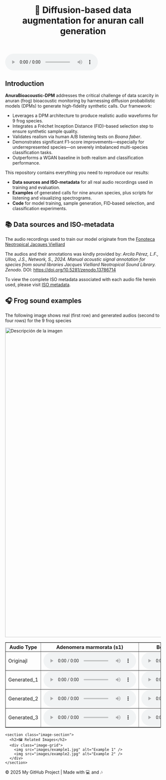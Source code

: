 <!DOCTYPE html>
<html lang="en">
<head>
  <meta charset="UTF-8" />
  <meta name="viewport" content="width=device-width, initial-scale=1.0"/>
  <link rel="stylesheet" href="style.css" />
</head>
<body>
  <header>
    <h1>&#x1F438; Diffusion-based data augmentation for anuran call generation</h1>
  </header>


<audio controls>
  <source src="https://https://github.com/fagomez/anura_dpm/audio_samples/s2/803_0_FNJV_0043889_Boana_albomarginata_Picinguaba_SP_Guilherme Augusto-Alves.wav" type="audio/wav">
  Tu navegador no soporta el reproductor de audio.
</audio>

  <section id="introduction" class="section">
    <h2>Introduction</h2>
    <p>
      <strong>AnuraBioacoustic-DPM</strong> addresses the critical challenge of data scarcity in anuran (frog) bioacoustic monitoring by harnessing diffusion probabilistic models (DPMs) to generate high-fidelity synthetic calls. Our framework:
    </p>
    <ul>
      <li>Leverages a DPM architecture to produce realistic audio waveforms for 9 frog species.</li>
      <li>Integrates a Fréchet Inception Distance (FID)–based selection step to ensure synthetic sample quality.</li>
      <li>Validates realism via human A/B listening tests on <em>Boana faber</em>.</li>
      <li>Demonstrates significant F1-score improvements—especially for underrepresented species—on severely imbalanced multi-species classification tasks.</li>
      <li>Outperforms a WGAN baseline in both realism and classification performance.</li>
    </ul>
    <p>This repository contains everything you need to reproduce our results:</p>
    <ul>
      <li><strong>Data sources and ISO-metadata</strong> for all real audio recordings used in training and evaluation.</li>
      <li><strong>Examples</strong> of generated calls for nine anuran species, plus scripts for listening and visualizing spectrograms.</li>
	  <li><strong>Code</strong> for model training, sample generation, FID‐based selection, and classification experiments.</li>
  </section>
  
  <section id="data-sources" class="section">
  <h2>📚 Data sources and ISO-metadata</h2>
  <p>
    The audio recordings used to train our model originate from the  <a href="https://www2.ib.unicamp.br/fnjv/" target="_blank" rel="noopener">
      Fonoteca Neotropical Jacques Vielliard </a>
   </p>
<p>
    The audios and their annotations was kindly provided by:
    <em>Arcila Pérez, L.F., Ulloa, J.S., Network, S., 2024. Manual acoustic signal annotation for species from sound libraries Jacques Vielliard Neotropical Sound Library. Zenodo.</em>  
    DOI:  
    <a href="https://doi.org/10.5281/zenodo.13786714" target="_blank" rel="noopener">
      https://doi.org/10.5281/zenodo.13786714
    </a>
  </p>
  <p>
    To view the complete ISO metadata associated with each audio file herein used, please visit  
    <a href="fnjv_unique_codes.html">ISO metadata</a>.
  </p>
</section>

  <main>
    <section class="description-section">
      <h2>🎧 Frog sound examples</h2>
      <p>The following image shows real (first row) and generated audios (second to four rows) for the 9 frog species</p>
	<img src="imgs/sample.png" alt="Descripción de la imagen" width="1000">

<table class="audio-table" border="1" cellpadding="10">
  <thead>
    <tr>
      <th>Audio Type</th>
      <th>Adenomera marmorata (s1)</th>
      <th>Boana albomarginata (s2)</th>
      <th>Boana faber (s3)</th>
	  <th>Boana leptolineata (s4)</th>
	  <th>Boana raniceps (s5)</th>
	  <th>Dendropsophus cruzi (s6)</th>
	  <th>Dendropsophus elegans (s7)</th>
	  <th>Physalaemus cuvieri (s8)</th>
	  <th>Scinax fuscomarginatus (s9)</th>
    </tr>
  </thead>
  <tbody>
    <tr>
      <td>Originajl</td>
      <td>
        <audio controls>
          <source src="audio_samples/s1/95_0_FNJV_0050754_Adenomera_marmorata_Guapimirim_RJ_Pedro P. G. Taucce.wav" type="audio/wav" />
        </audio>
      </td>
      <td>
        <audio controls>
          <source src="audio_samples/s2/803_0_FNJV_0043889_Boana_albomarginata_Picinguaba_SP_Guilherme Augusto-Alves.wav" type="audio/mp3" />
        </audio>
      </td>
      <td>
        <audio controls>
          <source src="audio_samples/s3/2617_0_FNJV_0032289_Boana_faber_Boraceia_SP_Lucas Rodriguez Forti.wav" type="audio/mp3" />
        </audio>
      </td>
	  <td>
        <audio controls>
          <source src="audio_samples/s4/3495_0_FNJV_0030737_Boana_leptolineata_Lages_SC_Adao Jose Cardoso.wav" type="audio/mp3" />
        </audio>
      </td>
	  <td>
        <audio controls>
          <source src="audio_samples/s5/1896_0_FNJV_0034120_Boana_raniceps_Aiuaba_CE_Diego Jose Santana.wav" type="audio/mp3" />
        </audio>
      </td>
	  <td>
        <audio controls>
          <source src="audio_samples/s6/4067_0_1583-D.cruzi.wav" type="audio/mp3" />
        </audio>
      </td>
	  <td>
        <audio controls>
          <source src="audio_samples/s7/2811_0_FNJV_0031672_Dendropsophus_elegans_Morretes_PR_Adao J. Cardoso.wav" type="audio/mp3" />
        </audio>
      </td>
	  <td>
        <audio controls>
          <source src="audio_samples/s8/3125_0_FNJV_0031198_Physalaemus_cuvieri_Taquara_RS_Adao J. Cardoso.wav" type="audio/mp3" />
        </audio>
      </td>
	  <td>
        <audio controls>
          <source src="audio_samples/s9/2930_0_FNJV_0031363_Scinax_fuscomarginatus_Paulinia_SP_Ivan Sazima.wav" type="audio/mp3" />
        </audio>
      </td>
    </tr>
    <tr>
      <td>Generated_1</td>
      <td><audio controls><source src="audio_samples/s1/diffgen_audio_36.wav" type="audio/mp3" /></audio></td>
      <td><audio controls><source src="audio_samples/s2/diffgen_audio_33.wav" type="audio/mp3" /></audio></td>
      <td><audio controls><source src="audio_samples/s3/diffgen_audio_72.wav" type="audio/mp3" /></audio></td>
	  <td><audio controls><source src="audio_samples/s4/diffgen_audio_64.wav" type="audio/mp3" /></audio></td>
	  <td><audio controls><source src="audio_samples/s5/diffgen_audio_84.wav" type="audio/mp3" /></audio></td>
	  <td><audio controls><source src="audio_samples/s6/diffgen_audio_50.wav" type="audio/mp3" /></audio></td>
	  <td><audio controls><source src="audio_samples/s7/diffgen_audio_106.wav" type="audio/mp3" /></audio></td>
	  <td><audio controls><source src="audio_samples/s8/diffgen_audio_82.wav" type="audio/mp3" /></audio></td>
	  <td><audio controls><source src="audio_samples/s9/diffgen_audio_176.wav" type="audio/mp3" /></audio></td>	  
    </tr>
    <tr>
      <td>Generated_2</td>
      <td><audio controls><source src="audio_samples/s1/diffgen_audio_116.wav" type="audio/mp3" /></audio></td>
      <td><audio controls><source src="audio_samples/s2/diffgen_audio_166.wav" type="audio/mp3" /></audio></td>
      <td><audio controls><source src="audio_samples/s3/diffgen_audio_178.wav" type="audio/mp3" /></audio></td>
	  <td><audio controls><source src="audio_samples/s4/diffgen_audio_117.wav" type="audio/mp3" /></audio></td>
	  <td><audio controls><source src="audio_samples/s5/diffgen_audio_54.wav" type="audio/mp3" /></audio></td>
	  <td><audio controls><source src="audio_samples/s6/diffgen_audio_30.wav" type="audio/mp3" /></audio></td>
	  <td><audio controls><source src="audio_samples/s7/diffgen_audio_158.wav" type="audio/mp3" /></audio></td>
	  <td><audio controls><source src="audio_samples/s8/diffgen_audio_154.wav" type="audio/mp3" /></audio></td>
	  <td><audio controls><source src="audio_samples/s9/diffgen_audio_145.wav" type="audio/mp3" /></audio></td>
    </tr>
    <tr>
      <td>Generated_3</td>
      <td><audio controls><source src="audio_samples/s1/diffgen_audio_38.wav" type="audio/mp3" /></audio></td>
      <td><audio controls><source src="audio_samples/s2/diffgen_audio_15.wav" type="audio/mp3" /></audio></td>
      <td><audio controls><source src="audio_samples/s3/diffgen_audio_26.wav" type="audio/mp3" /></audio></td>
	  <td><audio controls><source src="audio_samples/s4/diffgen_audio_75.wav" type="audio/mp3" /></audio></td>
	  <td><audio controls><source src="audio_samples/s5/diffgen_audio_31.wav" type="audio/mp3" /></audio></td>
	  <td><audio controls><source src="audio_samples/s6/diffgen_audio_107.wav" type="audio/mp3" /></audio></td>
	  <td><audio controls><source src="audio_samples/s7/diffgen_audio_146.wav" type="audio/mp3" /></audio></td>
	  <td><audio controls><source src="audio_samples/s8/diffgen_audio_46.wav" type="audio/mp3" /></audio></td>
	  <td><audio controls><source src="audio_samples/s9/diffgen_audio_110.wav" type="audio/mp3" /></audio></td>
    </tr>
  </tbody>
</table>


    <section class="image-section">
      <h2>🖼️ Related Images</h2>
      <div class="image-grid">
        <img src="images/example1.jpg" alt="Example 1" />
        <img src="images/example2.jpg" alt="Example 2" />
      </div>
    </section>
  </main>

  <footer>
    <p>© 2025 My GitHub Project | Made with 💻 and 🎶</p>
  </footer>
</body>
</html>


